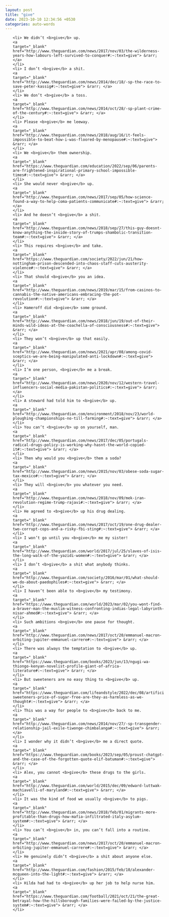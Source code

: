 ```yaml
---
layout: post
title: "give"
date: 2023-10-10 12:34:56 +0530
categories: auto-words
---
```

<ol>

    <li> We didn’t <b>give</b> up.
    <a 
    target="_blank" 
    href="http://www.theguardian.com/news/2017/nov/03/the-wilderness-years-how-labours-left-survived-to-conquer#:~:text=give"> &rarr; </a>
    </li>
    <li> I don’t <b>give</b> a shit.
    <a 
    target="_blank" 
    href="http://www.theguardian.com/news/2014/dec/18/-sp-the-race-to-save-peter-kassig#:~:text=give"> &rarr; </a>
    </li>
    <li> We don’t <b>give</b> a toss.
    <a 
    target="_blank" 
    href="http://www.theguardian.com/news/2014/oct/28/-sp-plant-crime-of-the-century#:~:text=give"> &rarr; </a>
    </li>
    <li> Please <b>give</b> me leeway.
    <a 
    target="_blank" 
    href="http://www.theguardian.com/news/2018/aug/16/it-feels-impossible-to-beat-how-i-was-floored-by-menopause#:~:text=give"> &rarr; </a>
    </li>
    <li> We <b>give</b> them ownership.
    <a 
    target="_blank" 
    href="https://www.theguardian.com/education/2022/sep/06/parents-are-frightened-inspirational-primary-school-impossible-times#:~:text=give"> &rarr; </a>
    </li>
    <li> She would never <b>give</b> up.
    <a 
    target="_blank" 
    href="http://www.theguardian.com/news/2017/sep/05/how-science-found-a-way-to-help-coma-patients-communicate#:~:text=give"> &rarr; </a>
    </li>
    <li> And he doesn’t <b>give</b> a shit.
    <a 
    target="_blank" 
    href="http://www.theguardian.com/news/2018/sep/27/this-guy-doesnt-know-anything-the-inside-story-of-trumps-shambolic-transition-team#:~:text=give"> &rarr; </a>
    </li>
    <li> This requires <b>give</b> and take.
    <a 
    target="_blank" 
    href="https://www.theguardian.com/society/2022/jun/21/how-nottingham-prison-descended-into-chaos-staff-cuts-austerity-violence#:~:text=give"> &rarr; </a>
    </li>
    <li> That should <b>give</b> you an idea.
    <a 
    target="_blank" 
    href="http://www.theguardian.com/news/2019/mar/15/from-casinos-to-cannabis-the-native-americans-embracing-the-pot-revolution#:~:text=give"> &rarr; </a>
    </li>
    <li> Hameroff did <b>give</b> some ground.
    <a 
    target="_blank" 
    href="http://www.theguardian.com/news/2018/jun/19/out-of-their-minds-wild-ideas-at-the-coachella-of-consciousness#:~:text=give"> &rarr; </a>
    </li>
    <li> They won’t <b>give</b> up that easily.
    <a 
    target="_blank" 
    href="http://www.theguardian.com/news/2021/apr/08/among-covid-sceptics-we-are-being-manipulated-anti-lockdown#:~:text=give"> &rarr; </a>
    </li>
    <li> I’m one person, <b>give</b> me a break.
    <a 
    target="_blank" 
    href="http://www.theguardian.com/news/2020/nov/12/western-travel-influencers-social-media-pakistan-politics#:~:text=give"> &rarr; </a>
    </li>
    <li> A steward had told him to <b>give</b> up.
    <a 
    target="_blank" 
    href="http://www.theguardian.com/environment/2018/nov/23/world-ploughing-championships-no-till-farming#:~:text=give"> &rarr; </a>
    </li>
    <li> You can’t <b>give</b> up on yourself, man.
    <a 
    target="_blank" 
    href="http://www.theguardian.com/news/2017/dec/05/portugals-radical-drugs-policy-is-working-why-hasnt-the-world-copied-it#:~:text=give"> &rarr; </a>
    </li>
    <li> Then why would you <b>give</b> them a soda?
    <a 
    target="_blank" 
    href="http://www.theguardian.com/news/2015/nov/03/obese-soda-sugar-tax-mexico#:~:text=give"> &rarr; </a>
    </li>
    <li> They will <b>give</b> you whatever you need.
    <a 
    target="_blank" 
    href="http://www.theguardian.com/news/2018/nov/09/mek-iran-revolution-regime-trump-rajavi#:~:text=give"> &rarr; </a>
    </li>
    <li> He agreed to <b>give</b> up his drug dealing.
    <a 
    target="_blank" 
    href="http://www.theguardian.com/news/2017/oct/19/one-drug-dealer-two-corrupt-cops-and-a-risky-fbi-sting#:~:text=give"> &rarr; </a>
    </li>
    <li> I won’t go until you <b>give</b> me my sister!
    <a 
    target="_blank" 
    href="http://www.theguardian.com/world/2017/jul/25/slaves-of-isis-the-long-walk-of-the-yazidi-women#:~:text=give"> &rarr; </a>
    </li>
    <li> I don’t <b>give</b> a shit what anybody thinks.
    <a 
    target="_blank" 
    href="http://www.theguardian.com/society/2016/mar/01/what-should-we-do-about-paedophiles#:~:text=give"> &rarr; </a>
    </li>
    <li> I haven’t been able to <b>give</b> my testimony.
    <a 
    target="_blank" 
    href="https://www.theguardian.com/world/2023/mar/02/you-wont-find-a-braver-man-the-muslim-witness-confronting-indias-legal-labyrinth-nisar-ahmed#:~:text=give"> &rarr; </a>
    </li>
    <li> Such ambitions <b>give</b> one pause for thought.
    <a 
    target="_blank" 
    href="http://www.theguardian.com/news/2017/oct/20/emmanuel-macron-orbiting-jupiter-emmanuel-carrere#:~:text=give"> &rarr; </a>
    </li>
    <li> There was always the temptation to <b>give</b> up.
    <a 
    target="_blank" 
    href="https://www.theguardian.com/books/2023/jun/13/ngugi-wa-thiongo-kenyan-novelist-profile-giant-of-africa-literature#:~:text=give"> &rarr; </a>
    </li>
    <li> But sweeteners are no easy thing to <b>give</b> up.
    <a 
    target="_blank" 
    href="https://www.theguardian.com/lifeandstyle/2022/dec/08/artificial-sweeteners-price-of-sugar-free-are-they-as-harmless-as-we-thought#:~:text=give"> &rarr; </a>
    </li>
    <li> This was a way for people to <b>give</b> back to me.
    <a 
    target="_blank" 
    href="http://www.theguardian.com/news/2014/nov/27/-sp-transgender-relationship-jail-exile-tiwonge-chimbalanga#:~:text=give"> &rarr; </a>
    </li>
    <li> I wonder why it didn’t <b>give</b> me a direct quote.
    <a 
    target="_blank" 
    href="https://www.theguardian.com/books/2023/sep/05/proust-chatgpt-and-the-case-of-the-forgotten-quote-elif-batuman#:~:text=give"> &rarr; </a>
    </li>
    <li> Alex, you cannot <b>give</b> these drugs to the girls.
    <a 
    target="_blank" 
    href="http://www.theguardian.com/world/2015/dec/09/edward-luttwak-machiavelli-of-maryland#:~:text=give"> &rarr; </a>
    </li>
    <li> It was the kind of food we usually <b>give</b> to pigs.
    <a 
    target="_blank" 
    href="http://www.theguardian.com/news/2018/feb/01/migrants-more-profitable-than-drugs-how-mafia-infiltrated-italy-asylum-system#:~:text=give"> &rarr; </a>
    </li>
    <li> You can’t <b>give</b> in, you can’t fall into a routine.
    <a 
    target="_blank" 
    href="http://www.theguardian.com/news/2017/oct/20/emmanuel-macron-orbiting-jupiter-emmanuel-carrere#:~:text=give"> &rarr; </a>
    </li>
    <li> He genuinely didn’t <b>give</b> a shit about anyone else.
    <a 
    target="_blank" 
    href="http://www.theguardian.com/fashion/2015/feb/10/alexander-mcqueen-into-the-light#:~:text=give"> &rarr; </a>
    </li>
    <li> Hilda had had to <b>give</b> up her job to help nurse him.
    <a 
    target="_blank" 
    href="https://www.theguardian.com/football/2021/oct/21/the-great-betrayal-how-the-hillsborough-families-were-failed-by-the-justice-system#:~:text=give"> &rarr; </a>
    </li>